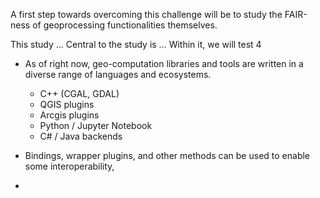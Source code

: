 <!--  
FAIR?  
Findable: WEB. 
Accessible: VPL, 
Interoperable: WASM, 
Reusable: VPL compiler


Main Question:
- Can a web-vpl make point-cloud computations more FAIR?  

Sub Questions
- Does the format of web application make point-cloud computations more **Findable**?
- Does the format of a visual programming language make point-cloud computations more **Accessible**?
- Do point-cloud geoprocessing libraries become more **Interoperable** when compiled to WebAssembly?
- Does the ability to compile a VPL script to javascript make those VPL scripts more **Reusable**?

-->

A first step towards overcoming this challenge will be to study the FAIR-ness of geoprocessing functionalities themselves.

This study ...
Central to the study is ...
Within it, we will test 4 


- As of right now, geo-computation libraries and tools are written in a diverse range of languages and ecosystems. 
  - C++ (CGAL, GDAL)
  - QGIS plugins
  - Arcgis plugins 
  - Python / Jupyter Notebook
  - C# / Java backends

- Bindings, wrapper plugins, and other methods can be used to enable some interoperability, 
- 

